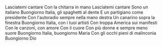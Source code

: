 Lasciatemi cantare
Con la chitarra in mano
Lasciatemi cantare
Sono un italiano
Buongiorno Italia, gli spaghetti al dente
E un partigiano come presidente
Con l'autoradio sempre nella mano destra
Un canarino sopra la finestra
Buongiorno Italia, con i tuoi artisti
Con troppa America sui manifesti
Con le canzoni, con amore
Con il cuore
Con più donne e sempre meno suore
Buongiorno Italia, buongiorno Maria
Con gli occhi pieni di malinconia
Buongiorno Dio

